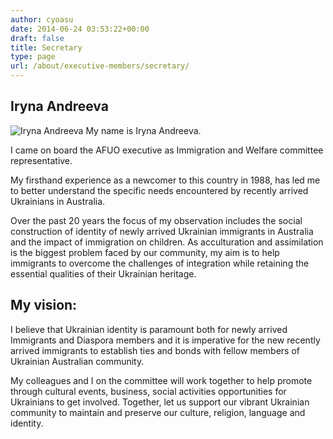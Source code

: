 ```yaml
---
author: cyoasu
date: 2014-06-24 03:53:22+00:00
draft: false
title: Secretary
type: page
url: /about/executive-members/secretary/
---
```


## Iryna Andreeva


![Iryna Andreeva](http://www.ozeukes.com/wp-content/uploads/2014/06/Irina-200x300.jpg)
My name is Iryna Andreeva.

I came on board the AFUO executive as Immigration and Welfare committee representative.

My firsthand experience as a newcomer to this country in 1988, has led me to better understand the specific needs encountered by recently arrived Ukrainians in Australia.

Over the past 20 years the focus of my observation includes the social construction of identity of newly arrived Ukrainian immigrants in Australia and the impact of immigration on children. As acculturation and assimilation is the biggest problem faced by our community, my aim is to help immigrants to overcome the challenges of integration while retaining the essential qualities of their Ukrainian heritage.


## **My vision**:


I believe that Ukrainian identity is paramount both for newly arrived Immigrants and Diaspora members and it is imperative for the new recently arrived immigrants to establish ties and bonds with fellow members of Ukrainian Australian community.

My colleagues and I on the committee will work together to help promote through cultural events, business, social activities opportunities for Ukrainians to get involved. Together, let us support our vibrant Ukrainian community to maintain and preserve our culture, religion, language and identity.

